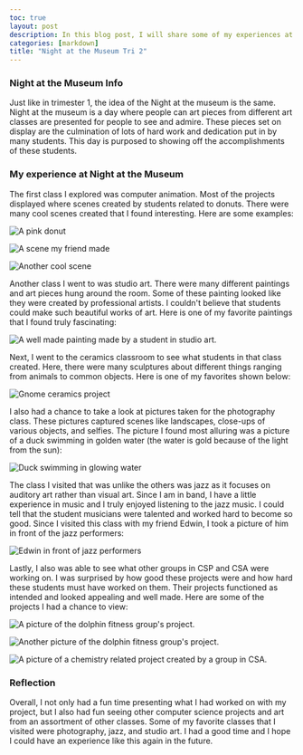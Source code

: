 ```yaml
---
toc: true
layout: post
description: In this blog post, I will share some of my experiences at the second Night at the Museum.
categories: [markdown]
title: "Night at the Museum Tri 2"
---
```


### Night at the Museum Info

Just like in trimester 1, the idea of the Night at the museum is the same. Night at the museum is a day where people can art pieces from different art classes are presented for people to see and admire. These pieces set on display are the culmination of lots of hard work and dedication put in by many students. This day is purposed to showing off the accomplishments of these students.

### My experience at Night at the Museum

The first class I explored was computer animation. Most of the projects displayed where scenes created by students related to donuts. There were many cool scenes created that I found interesting. Here are some examples:

![]({{site.baseurl}}/images/pinkdonut.png "A pink donut")

![]({{site.baseurl}}/images/makodonut.png "A scene my friend made")

![]({{site.baseurl}}/images/coolscene.png "Another cool scene")

Another class I went to was studio art. There were many different paintings and art pieces hung around the room. Some of these painting looked like they were created by professional artists. I couldn't believe that students could make such beautiful works of art. Here is one of my favorite paintings that I found truly fascinating:

![]({{site.baseurl}}/images/studioartpainting.png "A well made painting made by a student in studio art.")

Next, I went to the ceramics classroom to see what students in that class created. Here, there were many sculptures about different things ranging from animals to common objects. Here is one of my favorites shown below:

![]({{site.baseurl}}/images/ceramicsgnome.png "Gnome ceramics project")

I also had a chance to take a look at pictures taken for the photography class. These pictures captured scenes like landscapes, close-ups of various objects, and selfies. The picture I found most alluring was a picture of a duck swimming in golden water (the water is gold because of the light from the sun):

![]({{site.baseurl}}/images/duck.png "Duck swimming in glowing water")

The class I visited that was unlike the others was jazz as it focuses on auditory art rather than visual art. Since I am in band, I have a little experience in music and I truly enjoyed listening to the jazz music. I could tell that the student musicians were talented and worked hard to become so good. Since I visited this class with my friend Edwin, I took a picture of him in front of the jazz performers:

![]({{site.baseurl}}/images/jazz.png "Edwin in front of jazz performers")

Lastly, I also was able to see what other groups in CSP and CSA were working on. I was surprised by how good these projects were and how hard these students must have worked on them. Their projects functioned as intended and looked appealing and well made. Here are some of the projects I had a chance to view:

![]({{site.baseurl}}/images/dolphinfitness1.png "A picture of the dolphin fitness group's project.")

![]({{site.baseurl}}/images/dolphinfitness1.png "Another picture of the dolphin fitness group's project.")

![]({{site.baseurl}}/images/CSAproject.png "A picture of a chemistry related project created by a group in CSA.")

### Reflection

Overall, I not only had a fun time presenting what I had worked on with my project, but I also had fun seeing other computer science projects and art from an assortment of other classes. Some of my favorite classes that I visited were photography, jazz, and studio art. I had a good time and I hope I could have an experience like this again in the future.